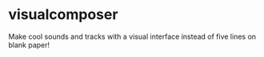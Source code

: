 visualcomposer
==============
Make cool sounds and tracks with a visual interface instead of five lines on blank paper!
